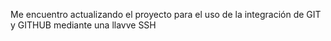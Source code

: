 Me encuentro actualizando el proyecto para el uso de la integración de GIT y GITHUB mediante una llavve SSH 